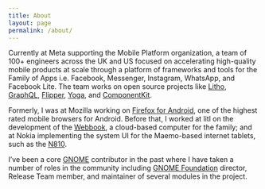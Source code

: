 ```yaml
---
title: About
layout: page
permalink: /about/
---
```


Currently at Meta supporting the Mobile Platform organization, a team of 100+
engineers across the UK and US focused on accelerating high-quality mobile
products at scale through a platform of frameworks and tools for the Family
of Apps i.e. Facebook, Messenger, Instagram, WhatsApp, and Facebook Lite.
The team works on open source projects like [Litho](https://fblitho.com),
[GraphQL](https://graphql.org), [Flipper](https://fbflipper.com),
[Yoga](https://yogalayout.com), and [ComponentKit](http://componentkit.org).

Formerly, I was at Mozilla working on [Firefox for
Android](https://www.mozilla.org/firefox/mobile/), one of the highest rated
mobile browsers for Android. Before that, I worked at litl on the development
of the [Webbook](https://en.wikipedia.org/wiki/Litl), a cloud-based
computer for the family; and at Nokia implementing the system UI for the
Maemo-based internet tablets, such as the
[N810](https://en.wikipedia.org/wiki/Nokia_N810).

I’ve been a core [GNOME](https://www.gnome.org) contributor in the past where I
have taken a number of roles in the community including [GNOME
Foundation](https://www.gnome.org/foundation/) director, Release Team member,
and maintainer of several modules in the project.
